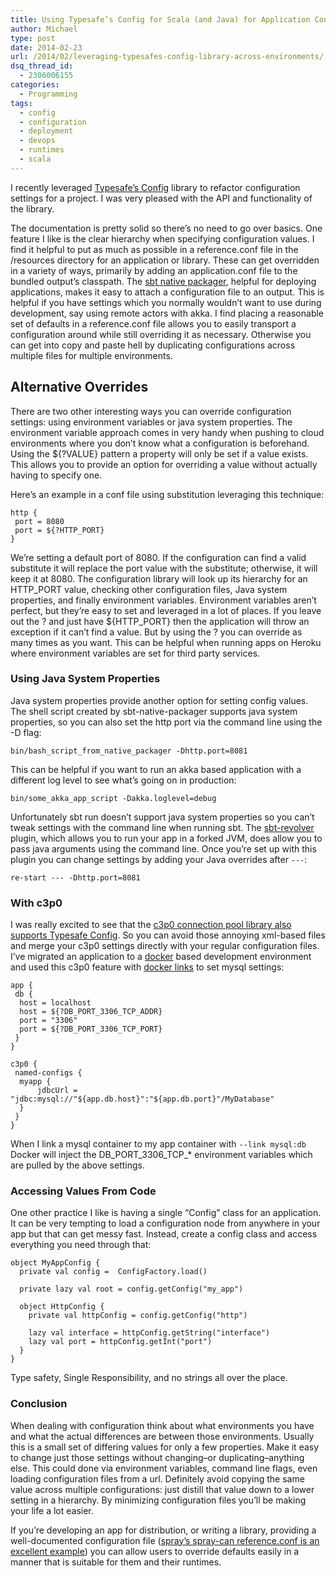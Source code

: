 ```yaml
---
title: Using Typesafe’s Config for Scala (and Java) for Application Configuration
author: Michael
type: post
date: 2014-02-23
url: /2014/02/leveraging-typesafes-config-library-across-environments/
dsq_thread_id:
  - 2306006155
categories:
  - Programming
tags:
  - config
  - configuration
  - deployment
  - devops
  - runtimes
  - scala
---
```

I recently leveraged [Typesafe&#8217;s Config][1] library to refactor configuration settings for a project. I was very pleased with the API and functionality of the library.

The documentation is pretty solid so there&#8217;s no need to go over basics. One feature I like is the clear hierarchy when specifying configuration values. I find it helpful to put as much as possible in a reference.conf file in the /resources directory for an application or library. These can get overridden in a variety of ways, primarily by adding an application.conf file to the bundled output&#8217;s classpath. The [sbt native packager][2], helpful for deploying applications, makes it easy to attach a configuration file to an output. This is helpful if you have settings which you normally wouldn&#8217;t want to use during development, say using remote actors with akka. I find placing a reasonable set of defaults in a reference.conf file allows you to easily transport a configuration around while still overriding it as necessary. Otherwise you can get into copy and paste hell by duplicating configurations across multiple files for multiple environments.

## Alternative Overrides

There are two other interesting ways you can override configuration settings: using environment variables or java system properties. The environment variable approach comes in very handy when pushing to cloud environments where you don&#8217;t know what a configuration is beforehand. Using the ${?VALUE} pattern a property will only be set if a value exists. This allows you to provide an option for overriding a value without actually having to specify one.

Here&#8217;s an example in a conf file using substitution leveraging this technique:

    http {
     port = 8080
     port = ${?HTTP_PORT}
    }
    

We&#8217;re setting a default port of 8080. If the configuration can find a valid substitute it will replace the port value with the substitute; otherwise, it will keep it at 8080. The configuration library will look up its hierarchy for an HTTP\_PORT value, checking other configuration files, Java system properties, and finally environment variables. Environment variables aren&#8217;t perfect, but they&#8217;re easy to set and leveraged in a lot of places. If you leave out the ? and just have ${HTTP\_PORT} then the application will throw an exception if it can&#8217;t find a value. But by using the ? you can override as many times as you want. This can be helpful when running apps on Heroku where environment variables are set for third party services.

### Using Java System Properties

Java system properties provide another option for setting config values. The shell script created by sbt-native-packager supports java system properties, so you can also set the http port via the command line using the -D flag:

    bin/bash_script_from_native_packager -Dhttp.port=8081
    

This can be helpful if you want to run an akka based application with a different log level to see what&#8217;s going on in production:

    bin/some_akka_app_script -Dakka.loglevel=debug
    

Unfortunately sbt run doesn&#8217;t support java system properties so you can&#8217;t tweak settings with the command line when running sbt. The [sbt-revolver][3] plugin, which allows you to run your app in a forked JVM, does allow you to pass java arguments using the command line. Once you&#8217;re set up with this plugin you can change settings by adding your Java overrides after `---`:

    re-start --- -Dhttp.port=8081
    

### With c3p0

I was really excited to see that the [c3p0 connection pool library also supports Typesafe Config][4]. So you can avoid those annoying xml-based files and merge your c3p0 settings directly with your regular configuration files. I&#8217;ve migrated an application to a [docker][5] based development environment and used this c3p0 feature with [docker links][6] to set mysql settings:

    app {
     db {
      host = localhost
      host = ${?DB_PORT_3306_TCP_ADDR}
      port = "3306"
      port = ${?DB_PORT_3306_TCP_PORT}
     }
    }
    
    c3p0 {
     named-configs {
      myapp {
          jdbcUrl = "jdbc:mysql://"${app.db.host}":"${app.db.port}"/MyDatabase"
      }
     }
    }
    

When I link a mysql container to my app container with `--link mysql:db` Docker will inject the DB\_PORT\_3306\_TCP\_* environment variables which are pulled by the above settings.

### Accessing Values From Code

One other practice I like is having a single &#8220;Config&#8221; class for an application. It can be very tempting to load a configuration node from anywhere in your app but that can get messy fast. Instead, create a config class and access everything you need through that:

    object MyAppConfig {
      private val config =  ConfigFactory.load()
    
      private lazy val root = config.getConfig("my_app")
    
      object HttpConfig {
        private val httpConfig = config.getConfig("http")
    
        lazy val interface = httpConfig.getString("interface")
        lazy val port = httpConfig.getInt("port")
      }
    }
    

Type safety, Single Responsibility, and no strings all over the place.

### Conclusion

When dealing with configuration think about what environments you have and what the actual differences are between those environments. Usually this is a small set of differing values for only a few properties. Make it easy to change just those settings without changing&#8211;or duplicating&#8211;anything else. This could done via environment variables, command line flags, even loading configuration files from a url. Definitely avoid copying the same value across multiple configurations: just distill that value down to a lower setting in a hierarchy. By minimizing configuration files you&#8217;ll be making your life a lot easier.

If you&#8217;re developing an app for distribution, or writing a library, providing a well-documented configuration file ([spray&#8217;s spray-can reference.conf is an excellent example][7]) you can allow users to override defaults easily in a manner that is suitable for them and their runtimes.

 [1]: https://github.com/typesafehub/config
 [2]: https://github.com/sbt/sbt-native-packager
 [3]: https://github.com/spray/sbt-revolver
 [4]: http://www.mchange.com/projects/c3p0/#c3p0_conf
 [5]: docker.io
 [6]: http://docs.docker.io/en/latest/use/working_with_links_names/
 [7]: https://github.com/spray/spray/blob/master/spray-can/src/main/resources/reference.conf
